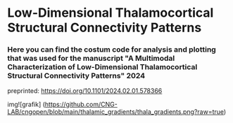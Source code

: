 # Low-Dimensional Thalamocortical Structural Connectivity Patterns

### Here you can find the costum code for analysis and plotting that was used for the manuscript "A Multimodal Characterization of Low-Dimensional Thalamocortical Structural Connectivity Patterns" 2024
preprinted: https://doi.org/10.1101/2024.02.01.578366

img![grafik] (https://github.com/CNG-LAB/cngopen/blob/main/thalamic_gradients/thala_gradients.png?raw=true) 



